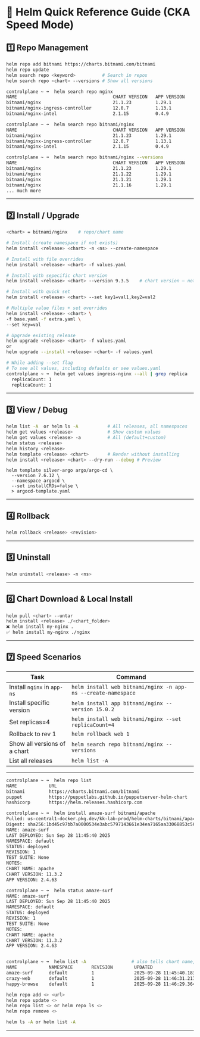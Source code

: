 # 🏹 **Helm Quick Reference Guide (CKA Speed Mode)**

## **1️⃣ Repo Management**

```bash
helm repo add bitnami https://charts.bitnami.com/bitnami
helm repo update
helm search repo <keyword>          # Search in repos
helm search repo <chart> --versions # Show all versions
```

```bash
controlplane ~ ➜  helm search repo nginx
NAME                                    CHART VERSION   APP VERSION     DESCRIPTION                                       
bitnami/nginx                           21.1.23         1.29.1          NGINX Open Source is a web server that can be a...
bitnami/nginx-ingress-controller        12.0.7          1.13.1          NGINX Ingress Controller is an Ingress controll...
bitnami/nginx-intel                     2.1.15          0.4.9           DEPRECATED NGINX Open Source for Intel is a lig...

controlplane ~ ➜  helm search repo bitnami/nginx
NAME                                    CHART VERSION   APP VERSION     DESCRIPTION                                       
bitnami/nginx                           21.1.23         1.29.1          NGINX Open Source is a web server that can be a...
bitnami/nginx-ingress-controller        12.0.7          1.13.1          NGINX Ingress Controller is an Ingress controll...
bitnami/nginx-intel                     2.1.15          0.4.9           DEPRECATED NGINX Open Source for Intel is a lig...

controlplane ~ ➜  helm search repo bitnami/nginx --versions            # not version
NAME                                    CHART VERSION   APP VERSION     DESCRIPTION                                       
bitnami/nginx                           21.1.23         1.29.1          NGINX Open Source is a web server that can be a...
bitnami/nginx                           21.1.22         1.29.1          NGINX Open Source is a web server that can be a...
bitnami/nginx                           21.1.21         1.29.1          NGINX Open Source is a web server that can be a...
bitnami/nginx                           21.1.16         1.29.1          NGINX Open Source is a web server that can be a...
... much more
```

---

## **2️⃣ Install / Upgrade**

```bash
<chart> = bitnami/nginx    # repo/chart name

# Install (create namespace if not exists)
helm install <release> <chart> -n <ns> --create-namespace

# Install with file overrides
helm install <release> <chart> -f values.yaml

# Install with sepecific chart version
helm install <release> <chart> --version 9.3.5    # chart version — not the application (app) version

# Install with quick set
helm install <release> <chart> --set key1=val1,key2=val2

# Multiple value files + set overrides
helm install <release> <chart> \
-f base.yaml -f extra.yaml \
--set key=val

# Upgrade existing release
helm upgrade <release> <chart> -f values.yaml
or
helm upgrade --install <release> <chart> -f values.yaml
```

```bash
# While adding --set flag
# To see all values, including defaults or see values.yaml
controlplane ~ ➜  helm get values ingress-nginx --all | grep replica
  replicaCount: 1
  replicaCount: 1
```

---

## **3️⃣ View / Debug**

```bash
helm list -A  or helm ls -A           # All releases, all namespaces
helm get values <release>             # Show custom values
helm get values <release> -a          # All (default+custom)
helm status <release>
helm history <release>
helm template <release> <chart>       # Render without installing
helm install <release> <chart> --dry-run --debug # Preview
```

```
helm template silver-argo argo/argo-cd \
  --version 7.6.12 \
  --namespace argocd \
  --set installCRDs=false \
  > argocd-template.yaml
```

---

## **4️⃣ Rollback**

```bash
helm rollback <release> <revision>
```

---

## **5️⃣ Uninstall**

```bash
helm uninstall <release> -n <ns>
```

---

## **6️⃣ Chart Download & Local Install**

```bash
helm pull <chart> --untar
helm install <release> ./<chart_folder>
❌ helm install my-nginx .  
✅ helm install my-nginx ./nginx 
```

---

## **7️⃣ Speed Scenarios**

| **Task**                     | **Command**                                                   |
| ---------------------------- | ------------------------------------------------------------- |
| Install `nginx` in `app-ns`  | `helm install web bitnami/nginx -n app-ns --create-namespace` |
| Install specific version     | `helm install app bitnami/nginx --version 15.0.2`             |
| Set replicas=4               | `helm install web bitnami/nginx --set replicaCount=4`         |
| Rollback to rev 1            | `helm rollback web 1`                                         |
| Show all versions of a chart | `helm search repo bitnami/nginx --versions`                   |
| List all releases            | `helm list -A`                                                |

---

```bash
controlplane ~ ➜  helm repo list
NAME            URL                                                 
bitnami         https://charts.bitnami.com/bitnami                  
puppet          https://puppetlabs.github.io/puppetserver-helm-chart
hashicorp       https://helm.releases.hashicorp.com                 

controlplane ~ ➜  helm install amaze-surf bitnami/apache
Pulled: us-central1-docker.pkg.dev/kk-lab-prod/helm-charts/bitnami/apache:11.3.2
Digest: sha256:1bd45c97bb7a0000534e3abc5797143661e34ea7165aa33068853c567e6df9f2
NAME: amaze-surf
LAST DEPLOYED: Sun Sep 28 11:45:40 2025
NAMESPACE: default
STATUS: deployed
REVISION: 1
TEST SUITE: None
NOTES:
CHART NAME: apache
CHART VERSION: 11.3.2
APP VERSION: 2.4.63

controlplane ~ ➜  helm status amaze-surf
NAME: amaze-surf
LAST DEPLOYED: Sun Sep 28 11:45:40 2025
NAMESPACE: default
STATUS: deployed
REVISION: 1
TEST SUITE: None
NOTES:
CHART NAME: apache
CHART VERSION: 11.3.2
APP VERSION: 2.4.63


controlplane ~ ➜  helm list -A                 # also tells chart name, chart version, and app version
NAME            NAMESPACE       REVISION        UPDATED                                 STATUS       CHART           APP VERSION
amaze-surf      default         1               2025-09-28 11:45:40.183342347 +0000 UTC deployed     apache-11.3.2   2.4.63     
crazy-web       default         1               2025-09-28 11:46:31.217903645 +0000 UTC deployed     nginx-19.0.0    1.27.4     
happy-browse    default         1               2025-09-28 11:46:29.364833702 +0000 UTC deployed     nginx-19.0.0    1.27.4     

helm repo add <> <url>
helm repo update <>
helm repo list <> or helm repo ls <>
helm repo remove <>

helm ls -A or helm list -A
```

---
